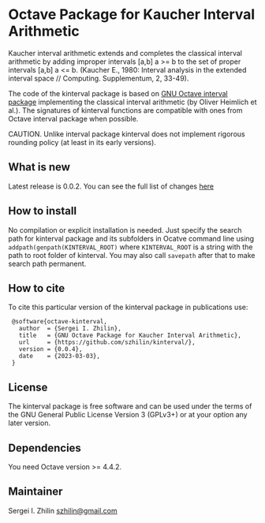Octave Package for Kaucher Interval Arithmetic
===============================================

 Kaucher interval arithmetic extends and completes the classical interval arithmetic 
 by adding improper intervals [a,b] a >= b to the set of proper intervals [a,b] a <= b. 
 (Kaucher E., 1980: Interval analysis in the extended interval space // Computing. 
 Supplementum, 2, 33-49).

 The code of the kinterval package is based on [GNU Octave interval package](https://octave.sourceforge.io/interval/) implementing 
 the classical interval arithmetic (by Oliver Heimlich et al.). The signatures of kinterval 
 functions are compatible with ones from Octave interval package when possible.

 CAUTION. Unlike interval package kinterval does not implement rigorous
 rounding policy (at least in its early versions).

What is new
-----------
Latest release is 0.0.2. You can see the full list of changes [here](NEWS)

How to install
--------------
No compilation or explicit installation is needed. Just specify the search path for kinterval package and its subfolders in Ocatve command line using `addpath(genpath(KINTERVAL_ROOT)` where `KINTERVAL_ROOT` is a string with the path to root folder of kinterval. You may also call `savepath` after that to make search path permanent.

How to cite
-----------
To cite this particular version of the kinterval package in publications use:

     @software{octave-kinterval,
       author  = {Sergei I. Zhilin},
       title   = {GNU Octave Package for Kaucher Interval Arithmetic},
       url     = {https://github.com/szhilin/kinterval/},
       version = {0.0.4},
       date    = {2023-03-03},
     }

License
-------
The kinterval package is free software and can be used under the terms of
the GNU General Public License Version 3 (GPLv3+) or at your option any later
version. 

Dependencies
------------
You need Octave version >= 4.4.2.

Maintainer
----------
Sergei I. Zhilin <szhilin@gmail.com>
